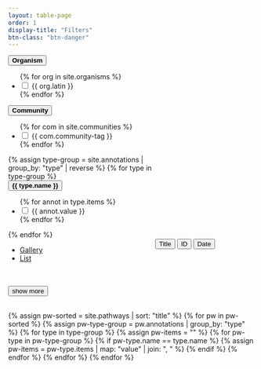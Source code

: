```yaml
---
layout: table-page
order: 1
display-title: "Filters"
btn-class: "btn-danger"
---
```

<div class="container">
  <div class="row">
    <div class="col-sm" id="checkboxes" style="max-width:300px;">
      <section class="facet">
      <div class="facet-header">
        <button type="button" class="btn btn-link facet-toggle" data-toggle="collapse" href="#organisms" aria-expanded="true" aria-controls="collapseExample">
        <strong class="facet-title">Organism</strong>
        </button>
      </div>
      <div class="facet-body collapse show" id="organisms">
        <ul class="facet-group">
          {% for org in site.organisms %}
            <li class="facet-group-item">
              <label class="form-check-label">
              <input class="form-check-input" type="checkbox" name="organisms" value="{{ org.latin }}">
              {{ org.latin }}
              </label>
            </li>
          {% endfor %}
        </ul>
      </div>
      <div class="facet-header">
        <button type="button" class="btn btn-link facet-toggle" data-toggle="collapse" href="#communities" aria-expanded="true" aria-controls="collapseExample">
        <strong class="facet-title">Community</strong>
        </button>
      </div>
      <div class="facet-body collapse" id="communities">
        <ul class="facet-group">
          {% for com in site.communities %}
            <li class="facet-group-item">
              <label class="form-check-label">
              <input class="form-check-input" type="checkbox" name="communities" value="{{ com.community-tag }}">
              {{ com.community-tag }}
              </label>
            </li>
          {% endfor %}
        </ul>
      </div>
      <!-- Subset of parent terms per ontology? -->
      {% assign type-group = site.annotations | group_by: "type" | reverse %}
      {% for type in type-group %}
        <div class="facet-header">
          <button type="button" class="btn btn-link facet-toggle" data-toggle="collapse" href="#{{ type.name |downcase | replace:" ","_"}}" aria-expanded="true" aria-controls="collapseExample">
          <strong class="facet-title">{{ type.name }}</strong>
          </button>
        </div>
        <div class="facet-body collapse" id="{{ type.name |downcase | replace:" ","_"}}">
          <ul class="facet-group">
            {% for annot in type.items %}
              <li class="facet-group-item">
                <label class="form-check-label">
                <input class="form-check-input" type="checkbox" name="{{ type.name |downcase | replace:" ","_"}}" value="{{ annot.value }}">
                {{ annot.value }}
                </label>
              </li>
            {% endfor %}
          </ul>
        </div>
      {% endfor %}
      </section>
    </div> <!-- End checkboxes div -->
    <div class="col-sm" id="tabs">
      <ul class="nav nav-tabs" style="float:left;">
        <li class="nav-item">
          <a class="nav-link active" data-toggle="tab" href="#gallery">Gallery</a>
        </li>
        <li class="nav-item">
          <a class="nav-link" data-toggle="tab" href="#list">List</a>
        </li>
      </ul>
      <div id="sortable" style="margin-left:300px;"> 
      <button type="button" class="btn btn-sm btn-outline-secondary" onclick="sortTable(6)" title="Sort by title">Title <i class="fa fa-sort"></i></button>
      <button type="button" class="btn btn-sm btn-outline-secondary" onclick="sortTable(5)" title="Sort by ID">ID <i class="fa fa-sort"></i></button>
      <button type="button" class="btn btn-sm btn-outline-secondary" onclick="sortTable(9)" title="Sort by last edited date">Date <i class="fa fa-sort"></i></button>
      </div>
      <div class="tab-content"  style="clear:both;">
        <div class="tab-pane fade show active" id="gallery" role="tabpanel">
          <br/>
          <div class="row" id="pwcards">
            <!-- Add cards here -->
          </div>
          <br/>
          <input type="button" class="badge badge-secondary" id="cardsMore" value="show more" style="">
        </div>
        <div class="tab-pane fade" id="list" role="tabpanel">
          <br/>
          <ul id="pwlist" style="margin-left: 20px;">
            <!-- Add list here -->
          </ul>
        </div>
      </div> 
    </div> <!-- End tabs -->
  </div> <!-- End row -->
  <div class="col-sm" id="hidden-table">
    <div class="row">
      <div class="results">
      </div>
      <div class="table-responsive-sm">
        <table  class="table table-sm" id="myTable"> 
            <th style="display:none;">Organism<br /><input type="text" id="org" style="width:50px;" onkeyup="filterTable()"></th>
            <th style="display:none;">Communities<br /><input type="text" id="com" style="width:50px;" onkeyup="filterTable()"></th>
            <th style="display:none;">Pathway Terms<br /><input type="text" id="pwo" style="width:50px;" onkeyup="filterTable()"></th>
            <th style="display:none;">Disease Terms<br /><input type="text" id="dio" style="width:50px;" onkeyup="filterTable()"></th>
            <th style="display:none;">Cell Types<br /><input type="text" id="cto" style="width:50px;" onkeyup="filterTable()"></th>
            <th style="display:none;" >wpid</th>
            <th style="display:none;" >title</th>
            <th style="display:none;" >url</th>
            <th style="display:none;" >firstorg</th>
            <th style="display:none;" >lastedited</th>
            {% assign pw-sorted = site.pathways | sort: "title" %}
            {% for pw in pw-sorted %}
              {% assign pw-type-group = pw.annotations | group_by: "type" %}
              <tr>
                <td style="display:none;" title="{{ pw.organisms | join: ", "}}">{{ pw.organisms | join: ", "}}</td>
                <td style="display:none;" title="{{ pw.communities | join: ", "}}">{{ pw.communities | join: ", "}}</td>
                {% for type in type-group %}  
                  {% assign pw-items = "" %}
                  {% for pw-type in pw-type-group %}
                    {% if pw-type.name == type.name %}
                      {% assign pw-items = pw-type.items | map: "value" | join: ", " %}
                    {% endif %}
                  {% endfor %}
                  <td style="display:none;" title="{{ pw-items }}">
                    <div style="overflow: hidden; max-height: 50px; white-space: nowrap; text-overflow: ellipsis;">
                    {{ pw-items }}
                    </div>
                  </td>
                {% endfor %}
                <td style="display:none;" >{{ pw.wpid }}</td>
                <td style="display:none;" >{{ pw.title }}</td>
                <td style="display:none;" >{{ pw.url }}</td>
                <td style="display:none;" >{{ pw.organisms.first }}</td>
                <td style="display:none;" >{{ pw.last-edited }}</td>
              </tr>
            {% endfor %}
        </table>
      </div>
    </div>
  </div> <!-- End hidden table -->
</div>

<script>
// TABLE FILTER
// Declare one-time variables
var sortDiv = document.getElementById("sortable");
var btnMore = $("#cardsMore");
var table = document.getElementById("myTable");
var tr = table.getElementsByTagName("tr");
var cardDiv = document.getElementById('pwcards');
var listDiv = document.getElementById('pwlist');
var fils = {
  'org':0,
  'com':1,
  'pwo':2,
  'dio':3,
  'cto':4
};
// Initialize states
btnMore.hide();
countVisibleRows();
// sortTable(6); // TOO SLOW PRIOR TO FILTERING

function countVisibleRows() {
  var rows = table.rows;
  var z = 0;
  var sort = true;
  for (var q = 1; q < rows.length; q++) {
    if (rows[q].style.display == ""){ //visible row
      z++;
      if (z > 200){ // SORT THRESHOLD
        sort = false;
        break;
      }
    }
  }
  if (sort){
    sortDiv.style.display = ''; 
  } else {
    sortDiv.style.display = 'none'; 
  }
}


function filterTable() {
  // Declare variables
  var activeFils, emptyFils, input, filSplit, td, i, j, txtValue, cardVars;
  activeFils = [];
  emptyFils = [];
  cardVars = {};
  cardVarsMore = [];
  cardDiv.innerHTML = "";
  listDiv.innerHTML = "";
  j = 0;
  btnMore.hide();

  // Define empty and active filter sets
  Object.keys(fils).forEach(key => {
    input = document.getElementById(key).value;
    if (input.length > 0){
      activeFils.push(key);
    } else {
      emptyFils.push(key);
    }
  });
 
  // Loop through all table rows  
  for (var i = 0; i < tr.length; i++) {
    // Loop through column filters
    if(activeFils.length == 0) {
      // Hide all if nothing selected 
      tr[i].style.display = "none";
    } else if (emptyFils.length > 0) {
      // Show all rows if an column filter is empty 
      tr[i].style.display = "";
    }
    // Loop through active column filters
    activeFils.forEach(key => {
      input = document.getElementById(key);
      filSplit = input.value.toUpperCase().split(",");
      td = tr[i].getElementsByTagName("td")[fils[key]];
      if (td) {
        txtValue = td.textContent || td.innerText;
        tvSplit = txtValue.toUpperCase().trim().split(",");
        // console.log(tvSplit);
        // console.log(filSplit);
        if (filSplit.filter(value => tvSplit.includes(value)).length > 0  //filter.indexOf(txtValue.toUpperCase()) !== -1  
        && tr[i].style.display != "none") {
          // Show those that match the filter and aren't already hidden
          tr[i].style.display = "";
        } else {
          // Hide those that don't match the filter
          tr[i].style.display = "none";
        }
      } 
    });
    if (tr[i].style.display == "" && i > 0){
      j++;
      cardVars = {};
      cardVars["wpid"] = tr[i].cells[5].innerText;
      cardVars["title"] = tr[i].cells[6].innerText;
      cardVars["url"] = tr[i].cells[7].innerText;
      cardVars["org"] = tr[i].cells[8].innerText;
      addList(cardVars);
      if(j <= 50){
        addCard(cardVars); //display "show more" button and store cards at i > 50
      } else {
        btnMore.show();
        cardVarsMore.push(cardVars);
      }
    }
    // console.log(tr[i]);
  }
  // console.log(cardVarsMore);
  countVisibleRows();
}

// Listen for organism checkboxes
var orgList = []
var interests = document.querySelectorAll("[name=organisms"); 
for (var index = 0; index < interests.length; index++) { 
    interests[index].addEventListener("change", function(evt){ 
        var checkbox = evt.target; 
        //console.log(checkbox.value + " changed to " + checkbox.checked); 
        orgList = $("input:checkbox[name=organisms]:checked").map(function(){return $(this).val()}).get();
        document.getElementById('org').value = orgList;
        filterTable();
    }); 
}
// Listen for community checkboxes
var comList = []
var interests = document.querySelectorAll("[name=communities"); 
for (var index = 0; index < interests.length; index++) { 
    interests[index].addEventListener("change", function(evt){ 
        var checkbox = evt.target; 
        //console.log(checkbox.value + " changed to " + checkbox.checked); 
        comList = $("input:checkbox[name=communities]:checked").map(function(){return $(this).val()}).get();
        document.getElementById('com').value = comList;
        filterTable();
    }); 
}
// Listen for Pathway Ontology checkboxes
var pwoList = []
var interests = document.querySelectorAll("[name=pathway_ontology"); 
for (var index = 0; index < interests.length; index++) { 
    interests[index].addEventListener("change", function(evt){ 
        var checkbox = evt.target; 
        //console.log(checkbox.value + " changed to " + checkbox.checked); 
        pwoList = $("input:checkbox[name=pathway_ontology]:checked").map(function(){return $(this).val()}).get();
        document.getElementById('pwo').value = pwoList;
        filterTable();
    }); 
}
// Listen for Disease checkboxes
var dioList = []
var interests = document.querySelectorAll("[name=disease"); 
for (var index = 0; index < interests.length; index++) { 
    interests[index].addEventListener("change", function(evt){ 
        var checkbox = evt.target; 
        //console.log(checkbox.value + " changed to " + checkbox.checked); 
        dioList = $("input:checkbox[name=disease]:checked").map(function(){return $(this).val()}).get();
        document.getElementById('dio').value = dioList;
        filterTable();
    }); 
}
// Listen for Pathway Ontology checkboxes
var ctoList = []
var interests = document.querySelectorAll("[name=cell_type"); 
for (var index = 0; index < interests.length; index++) { 
    interests[index].addEventListener("change", function(evt){ 
        var checkbox = evt.target; 
        //console.log(checkbox.value + " changed to " + checkbox.checked); 
        ctoList = $("input:checkbox[name=cell_type]:checked").map(function(){return $(this).val()}).get();
        document.getElementById('cto').value = ctoList;
        filterTable();
    }); 
}


// URL PARAMETERS
var orgList, comList, pwoList, dioList, ctoList;
var url_string = window.location.href;
var url = new URL(url_string);
if (url.searchParams.toString().length > 0){
  orgList = url.searchParams.get("org");
  comList = url.searchParams.get("com");
  pwoList = url.searchParams.get("pwo");
  dioList = url.searchParams.get("dio");
  ctoList = url.searchParams.get("cto");
} else {
  // Check org:human by default if no other parameters
  orgList = "Homo sapiens";
  comList = null;
  pwoList = null;
  dioList = null;
  ctoList = null;

}  
//console.log(orgList);

// CHECKBOXES
var event = document.createEvent("HTMLEvents");
event.initEvent('change', false, true);

if(null != orgList){
  document.getElementById("organisms").classList.add('show');
  document.getElementById("organisms").classList.remove('hide');  
orgList.split(",").forEach(key => {
  var checkbox = document.querySelectorAll(`input[type='checkbox'][name='organisms'][value=${CSS.escape(key)}]`)[0];
  checkbox.checked = true;
  checkbox.dispatchEvent(event);
});
} else {
  document.getElementById("organisms").classList.add('hide');
  document.getElementById("organisms").classList.remove('show');
}
if(null != comList){
  document.getElementById("communities").classList.add('show');
  document.getElementById("communities").classList.remove('hide'); 
comList.split(",").forEach(key => {
  var checkbox = document.querySelectorAll(`input[type='checkbox'][name='communities'][value=${CSS.escape(key)}]`)[0];
  checkbox.checked = true;
  checkbox.dispatchEvent(event);
});
} else {
  document.getElementById("communities").classList.add('hide');
  document.getElementById("communities").classList.remove('show');
}
if(null != pwoList){
  document.getElementById("pathway_ontology").classList.add('show');
  document.getElementById("pathway_ontology").classList.remove('hide'); 
pwoList.split(",").forEach(key => {
  var checkbox = document.querySelectorAll(`input[type='checkbox'][name='pathway_ontology'][value=${CSS.escape(key)}]`)[0];
  checkbox.checked = true;
  checkbox.dispatchEvent(event);
});
} else {
  document.getElementById("pathway_ontology").classList.add('hide');
  document.getElementById("pathway_ontology").classList.remove('show');
}
if(null != dioList){
  document.getElementById("disease").classList.add('show');
  document.getElementById("disease").classList.remove('hide'); 
dioList.split(",").forEach(key => {
  var checkbox = document.querySelectorAll(`input[type='checkbox'][name='disease'][value=${CSS.escape(key)}]`)[0];
  checkbox.checked = true;
  checkbox.dispatchEvent(event);
});
} else {
  document.getElementById("disease").classList.add('hide');
  document.getElementById("disease").classList.remove('show');
}
if(null != ctoList){
  document.getElementById("cell_type").classList.add('show');
  document.getElementById("cell_type").classList.remove('hide'); 
ctoList.split(",").forEach(key => {
  var checkbox = document.querySelectorAll(`input[type='checkbox'][name='cell_type'][value=${CSS.escape(key)}]`)[0];
  checkbox.checked = true;
  checkbox.dispatchEvent(event);
});
} else {
  document.getElementById("cell_type").classList.add('hide');
  document.getElementById("cell_type").classList.remove('show');
}

// function to add cards
function addCard(c){
  cardDiv.innerHTML += '<div class="col-sm-auto">' +
    '<div class="card" style="width: 10rem;">' +
      '<a class="card-link" href="'+c["url"]+'">' +
        '<img class="card-img-top" src="/assets/img/'+c["wpid"]+'/'+c["wpid"]+'-thumb.png" alt="'+c["title"]+'>' +
        '<div class="card-body">' +
          '<p class="card-text">'+c["title"]+' <em>('+c["org"]+')</em></p>' +
  '</div></a></div></div>';
}
// function to item to list
function addList(c){
  listDiv.innerHTML += '<li><a href="'+c["url"]+'">'+c["title"]+' <em>('+c["org"]+')</em></a></li>';
}

  btnMore.click(function (e) {
    e.preventDefault();
    btnMore.hide();
    var k=0;
    Object.values(cardVarsMore).forEach(val => {
      if(k <= 100){ // show 100 at a time
        addCard(val); 
        cardVarsMore.shift();
      } else {
        btnMore.show();
      }
      k++;
    });
  });

function sortTable(n) {
  var table, rows, switching, q ,r, x, y, shouldSwitch, dir, switchcount = 0;
  var visibleRows = [];
  table = document.getElementById("myTable");
  switching = true;
  dir = "asc";
  rows = table.rows;
  /* Collect visible rows (except the
  first, which contains table headers) */
  for (q = 1; q < rows.length; q++) {
    if (rows[q].style.display == ""){ //visible row
      visibleRows.push(q);
    }
  }
  while (switching) {
    switching = false;
    /* Loop through all VISIBLE table rows (+1) */
    for (r = 0; r < (visibleRows.length -1); r++){
      shouldSwitch = false;
      /* Get the two elements you want to compare,
      one from current row and one from the next: */
      x = rows[visibleRows[r]].getElementsByTagName("TD")[n];
      y = rows[visibleRows[r + 1]].getElementsByTagName("TD")[n];
      /* Check if the two rows should switch place,
      based on the direction, asc or desc: */
      if (dir == "asc") {
        if (n == 9){ // Date
          if (new Date(x.innerHTML) > new Date(y.innerHTML)) {
            shouldSwitch = true;
            break;
          }
        } else {
          if (x.innerHTML.toLowerCase() > y.innerHTML.toLowerCase()) {
            shouldSwitch = true;
            break;
          }
        }
      } else if (dir == "desc") {
        if (n == 9){ // Date
          if (new Date(x.innerHTML) < new Date(y.innerHTML)) {
            shouldSwitch = true;
            break;
          }
        } else {
          if (x.innerHTML.toLowerCase() < y.innerHTML.toLowerCase()) {
            shouldSwitch = true;
            break;
          }
        }
      }
    } // end for each row
    if (shouldSwitch) {
      rows[visibleRows[r]].parentNode.insertBefore(rows[visibleRows[r + 1]], rows[visibleRows[r]]);
      switching = true;
      switchcount ++;
      // recollect visible rows
      visibleRows = [];
      for (q = 1; q < rows.length; q++) {
        if (rows[q].style.display == ""){ //visible row
          visibleRows.push(q);
        }
      }
    } else {
      if (switchcount == 0 && dir == "asc") {
        dir = "desc";
        switching = true;
      }
    }
  } 
  filterTable()
}
</script>
